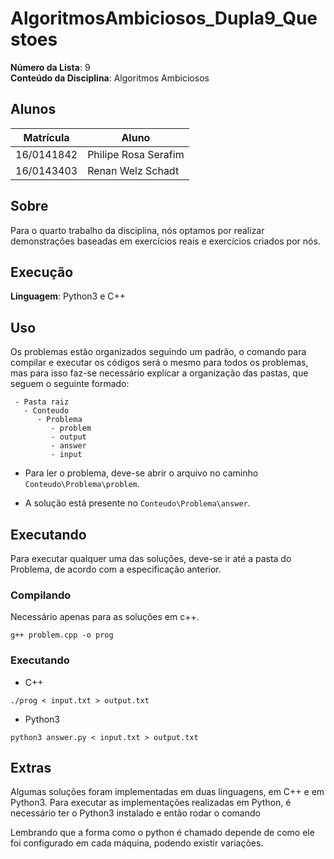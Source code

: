 # AlgoritmosAmbiciosos_Dupla9_Questoes

**Número da Lista**: 9<br>
**Conteúdo da Disciplina**: Algoritmos Ambiciosos<br>

## Alunos
|Matrícula | Aluno |
| -- | -- |
| 16/0141842  |  Philipe Rosa Serafim |
| 16/0143403  |   Renan Welz Schadt   |

## Sobre 
Para o quarto trabalho da disciplina, nós optamos por realizar demonstrações baseadas em exercícios reais e exercícios criados por nós.

## Execução
**Linguagem**: Python3 e C++<br>

## Uso 
Os problemas estão organizados seguindo um padrão, o comando para compilar e executar os códigos será o mesmo para todos os problemas, mas para isso faz-se necessário explicar a organização das pastas, que seguem o seguinte formado:

```
 - Pasta raiz
   - Conteudo
      - Problema
         - problem
         - output
         - answer
         - input
```

 - Para ler o problema, deve-se abrir o arquivo no caminho `Conteudo\Problema\problem`.
 
 - A solução está presente no `Conteudo\Problema\answer`. 
 
## Executando

Para executar qualquer uma das soluções, deve-se ir até a pasta do Problema, de acordo com a especificação anterior.

### Compilando
Necessário apenas para as soluções em c++.

```g++ problem.cpp -o prog ```

### Executando

 - C++

```./prog < input.txt > output.txt ```

 - Python3
 
 ```python3 answer.py < input.txt > output.txt```

## Extras

Algumas soluções foram implementadas em duas linguagens, em C++ e em Python3.
Para executar as implementações realizadas em Python, é necessário ter o Python3 instalado e então rodar o comando

Lembrando que a forma como o python é chamado depende de como ele foi configurado em cada máquina, podendo existir variações.

